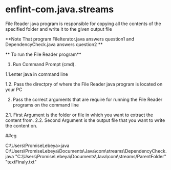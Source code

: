 # enfint-com.java.streams

File Reader java program is responsible for copying all the contents of the specified folder and write it to the given output file

**Note That program FileIterator.java answers question1 and DependencyCheck.java answers question2 **

** To run the File Reader program**

1. Run Command Prompt (cmd).

 1.1.enter java in command line

 1.2. Pass the directpry of where the File Reader java program is located on your PC

2. Pass the correct arguments that are require for running the File Reader programs on the command line

  2.1. First Argument is the folder or file in which you want to extract the content from.
  2.2. Second Argument is the output file that you want to write the content on.

  
##eg

C:\Users\PromiseLebeya>java C:\Users\PromiseLebeya\Documents\Java\com\streams\DependencyCheck.java "C:\\Users\\PromiseLebeya\\Documents\\Java\\com\\streams/ParentFolder" "textFinaly.txt"
